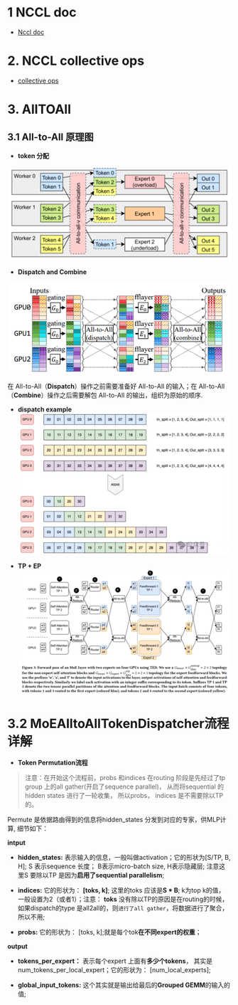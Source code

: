 # 1 NCCL doc
- [Nccl doc](https://docs.nvidia.com/deeplearning/nccl/user-guide/docs/index.html)


# 2. NCCL collective ops
- [collective ops](https://docs.nvidia.com/deeplearning/nccl/user-guide/docs/usage/collectives.html)

# 3. AllTOAll

## 3.1 All-to-All 原理图
- **token 分配**

![alt text](./images/image.png)

- **Dispatch and Combine**

![alt text](./images/image-1.png)

在 All-to-All（**Dispatch**）操作之前需要准备好 All-to-All 的输入；在 All-to-All（**Combine**）操作之后需要解包 All-to-All 的输出，组织为原始的顺序.

- **dispatch example**
![alt text](./images/image-2.png)

- **TP + EP**
![alt text](./images/image3.png)

# 3.2 MoEAlltoAllTokenDispatcher流程详解

- **Token Permutation流程**
> 注意：在开始这个流程前，probs 和indices 在routing 阶段是先经过了tp group 上的all gather(开启了sequence parallel)， 从而将sequential 的hidden states 进行了一轮收集， 所以probs， indices 是不需要除以TP 的。

Permute 是依据路由得到的信息将hidden_states 分发到对应的专家，供MLP计算, 细节如下：<br>

**intput** <br>

- **hidden_states:** 表示输入的信息，一般叫做activation；它的形状为[S/TP, B, H]; S 表示sequence 长度； B表示micro-batch size, H表示隐藏层; 注意这里S 要除以TP 是因为**启用了sequential parallelism**;

- **indices:**  它的形状为： **[toks, k]**; 这里的toks 应该是**S * B**; k为top k的值， 一般设置为2（或者1）；注意： **toks** 没有除以TP的原因是在routing的时候， 如果dispatch的type 是all2all的，则`进行了all gather`，将数据进行了聚合，所以不用;

- **probs:** 它的形状为： [toks, k];就是每个tok**在不同expert的权重**；

**output** <br>

- **tokens_per_expert：** 表示每个expert 上面有**多少个tokens**， 其实是 num_tokens_per_local_expert；它的形状为： [num_local_experts];

- **global_input_tokens:** 这个其实就是输出给最后的**Grouped GEMM**的输入的值;
